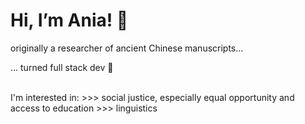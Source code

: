 <h1>Hi, I’m Ania! 🤸‍</h1>

originally a researcher of ancient Chinese manuscripts...

... turned full stack dev 🐣

<br>
I'm interested in:
>>> social justice, especially equal opportunity and access to education
>>> linguistics 



